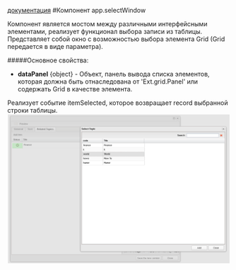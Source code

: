 [документация](readme.md)
#Компонент app.selectWindow

Компонент является  мостом  между различными интерфейсными элементами, реализует функционал выбора записи из таблицы. Представляет собой окно с возможностью выбора элемента Grid (Grid передается в виде параметра).

#####Основное свойства:

* **dataPanel**  {object} - Объект, панель вывода списка элементов, которая должна быть отнаследована от 'Ext.grid.Panel' или содержать Grid в качестве элемента.

Реализует событие itemSelected, которое возвращает record выбранной строки таблицы.
![DVelum  app.selectWindow](../../images/SelectWindow.png)